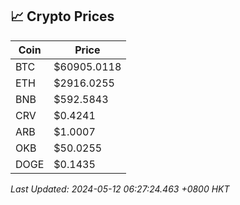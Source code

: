 ## 📈 Crypto Prices

| Coin | Price |
| ---- | ----- |
| BTC | $60905.0118 |
| ETH | $2916.0255 |
| BNB | $592.5843 |
| CRV | $0.4241 |
| ARB | $1.0007 |
| OKB | $50.0255 |
| DOGE | $0.1435 |

_Last Updated: 2024-05-12 06:27:24.463 +0800 HKT_